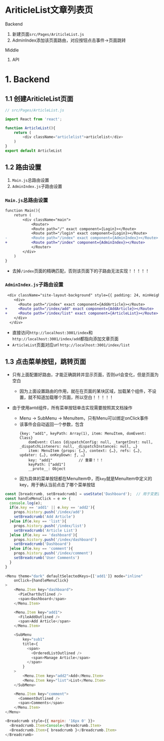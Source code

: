 
# AriticleList文章列表页

Backend
1. 新建页面`src/Pages/AriticleList.js`
2. AdminIndex添加该页面路由，对应按钮点击事件->页面跳转

Middle
1. API


# 1. Backend
## 1.1 创建AriticleList页面
```javascript
// src/Pages/ArticleList.js

import React from 'react';

function ArticleList(){
    return (
        <div className="articlelist">articlelist</div>
    )
}
export default ArticleList
```

## 1.2 路由设置
1. `Main.js`总路由设置
2. `AdminIndex.js`子路由设置

### `Main.js`总路由设置
```diff
function Main(){
    return (
        <div className="main">
            <Router>
            <Route path="/" exact component={Login}></Route>
            <Route path="/login" exact component={Login}></Route>
-           <Route path="/index" exact component={AdminIndex}></Route> 
+           <Route path="/index" component={AdminIndex}></Route>
            </Router>
        </div>
    )
}
```
- 去掉`/index`页面的精确匹配，否则该页面下的子路由无法实现！！！！！

### `AdminIndex.js`子路由设置

```diff
 <div className="site-layout-background" style={{ padding: 24, minHeight: 360 }}>
    <div>
      <Route path="/index" exact component={AddArticle}></Route>
+     <Route path="/index/add" exact component={AddArticle}></Route>
+     <Route path="/index/list" exact component={ArticleList}></Route>
    </div>
  </div>
```
- 直接访问`http://localhost:3001/index`和`http://localhost:3001/index/add`都指向添加文章页面
- `ArticleList`页面对应url `http://localhost:3001/index/list`




## 1.3 点击菜单按钮，跳转页面

- 只有上面配置好路由，才能正确跳转并显示页面，否则url会变化，但是页面为空白
  - 因为上面设置路由的作用，就在在页面的某块区域，加载某个组件，不设置，就不知道加载哪个页面，所以空白！！！！！

- 由于使用antd组件，所有菜单按钮单击实现需要按照其文档操作
  - Menu -> SubMenu -> MenuItem，只有Menu可以绑定onClick事件
  - 该事件会自动返回一个参数，包含
    ```
    {key: "add1", keyPath: Array(1), item: MenuItem, domEvent: Class}
        domEvent: Class {dispatchConfig: null, _targetInst: null, _dispatchListeners: null, _dispatchInstances: null, …}
        item: MenuItem {props: {…}, context: {…}, refs: {…}, updater: {…}, onKeyDown: ƒ, …}
        key: "add1"            // 重要！！！
        keyPath: ["add1"]
        __proto__: Object
    ```
  - 因为具体的菜单按钮都在MenuItem中，而`key`就是MenuItem中定义的key，用于确认当前点击了哪个菜单按钮


```javascript
const [breadcrumb, setBreadcrumb] = useState('Dashboard');  // 用于变更面包屑导航显示
const handleMenuClick = e => {
  console.log(e);
  if(e.key == 'add1' || e.key == 'add2'){
    props.history.push('/index/add')
    setBreadcrumb('Add Article')
  }else if(e.key == 'list'){
    props.history.push('/index/list')
    setBreadcrumb('Article List')
  }else if(e.key == 'dashboard'){
    props.history.push('/index/dashboard')
    setBreadcrumb('Dashboard')
  }else if(e.key == 'comment'){
    props.history.push('/index/comment')
    setBreadcrumb('User Comments')
  }
}
    
<Menu theme="dark" defaultSelectedKeys={['add1']} mode="inline"
    onClick={handleMenuClick}
>
    <Menu.Item key="dashboard">
      <PieChartOutlined />
      <span>Dashboard</span>
    </Menu.Item>

    <Menu.Item key="add1">
      <FileAddOutlined />
      <span>Add Article</span>
    </Menu.Item>

    <SubMenu
        key="sub1"
        title={
          <span>
            <OrderedListOutlined />
            <span>Manage Article</span>
          </span>
        }
    >
        <Menu.Item key="add2">Add</Menu.Item>
        <Menu.Item key="list">List</Menu.Item>
    </SubMenu>

    <Menu.Item key="comment">
      <CommentOutlined />
      <span>Comments</span>
    </Menu.Item>
</Menu>

<Breadcrumb style={{ margin: '16px 0' }}>
  <Breadcrumb.Item>Console</Breadcrumb.Item>
  <Breadcrumb.Item>{ breadcrumb }</Breadcrumb.Item>
</Breadcrumb>
```



























